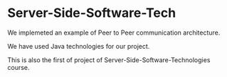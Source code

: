 # Server-Side-Software-Tech


 We implemeted an example of Peer to Peer communication architecture.

We have used Java technologies for our project.

This is also the first of project of Server-Side-Software-Technologies course.
